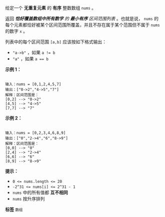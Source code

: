 给定一个 **无重复元素** 的 **有序** 整数数组 `nums` 。

返回 ***恰好覆盖数组中所有数字** 的 **最小有序** 区间范围列表* 。也就是说， `nums` 的每个元素都恰好被某个区间范围所覆盖，并且不存在属于某个范围但不属于 `nums` 的数字 `x` 。

列表中的每个区间范围 `[a,b]` 应该按如下格式输出：
-  `"a->b"` ，如果 `a != b` 
-  `"a"` ，如果 `a == b` 
 

 **示例 1：** 

```

输入：nums = [0,1,2,4,5,7]
输出：["0->2","4->5","7"]
解释：区间范围是：
[0,2] --> "0->2"
[4,5] --> "4->5"
[7,7] --> "7"

```
 **示例 2：** 

```

输入：nums = [0,2,3,4,6,8,9]
输出：["0","2->4","6","8->9"]
解释：区间范围是：
[0,0] --> "0"
[2,4] --> "2->4"
[6,6] --> "6"
[8,9] --> "8->9"

```
 

 **提示：** 
-  `0 <= nums.length <= 20` 
-  `-2^31 <= nums[i] <= 2^31 - 1` 
-  `nums` 中的所有值都 **互不相同** 
-  `nums` 按升序排列
 
**标签**
`数组` 


